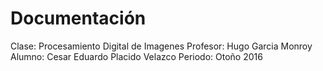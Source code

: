 # Documentación

Clase: Procesamiento Digital de Imagenes
Profesor: Hugo Garcia Monroy
Alumno: Cesar Eduardo Placido Velazco
Periodo: Otoño 2016
